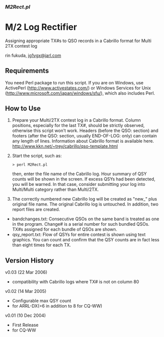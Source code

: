 ### _M2Rect.pl_
# M/2 Log Rectifier

Assigning appropriate TX#s to QSO records in a Cabrillo format
for Multi 2TX contest log

rin fukuda, jg1vgx@jarl.com

Requirements
------------
You need Perl package to run this script. If you are on Windows, use ActivePerl (http://www.activestates.com/) or Windows Services for Unix (http://www.microsoft.com/japan/windows/sfu/), which also includes Perl. 

How to Use
----------
1. Prepare your Multi/2TX contest log in a Cabrillo format. Column positions, especially for the last TX#, should be strictly observed, otherwise this script won't work. Headers (before the QSO: section) and footers (after the QSO: section, usually END-OF-LOG: only) can contain any length of lines.
Information about Cabrillo format is available here.
http://www.kkn.net/~trey/cabrillo/qso-template.html

2. Start the script, such as:

    ```
    > perl M2Rect.pl
    ```
    
    then, enter the file name of the Cabrillo log. Hour summary of QSY counts will be shown in the screen. If excess QSYs had been detected, you will be warned. In that case, consider submitting your log into Multi/Multi category rather than Multi/2TX.

3. The correctly numbered new Cabrillo log will be created as "new_" plus original file name. The original Cabrillo log is untouched. In addition, two report files are created.

- bandchanges.txt: Consecutive QSOs on the same band is treated as one in the program. Change# is a serial number for such bundled QSOs. TX#s assigned for each bundle of QSOs are shown.
- qsy_report.txt: Flow of QSYs for entire contest is shown using text graphics. You can count and confirm that the QSY counts are in fact less than eight times for each TX.

Version History
---------------
v0.03 (22 Mar 2006)
- compatibility with Cabrillo logs where TX# is not on column 80

v0.02 (14 Mar 2005)
- Configurable max QSY count
- for ARRL-DX(=6 in addition to 8 for CQ-WW)

v0.01 (10 Dec 2004)
- First Release
- for CQ-WW
